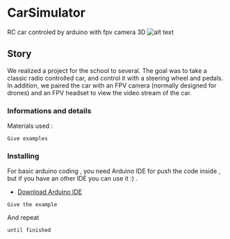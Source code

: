 # CarSimulator
RC car controled by arduino with fpv camera 3D 
![alt text](https://imgur.com/fpKpMUs)

## Story
We realized a project for the school to several.
The goal was to take a classic radio controlled car, and control it with a steering wheel and pedals. In addition, we paired the car with an FPV camera (normally designed for drones) and an FPV headset to view the video stream of the car.

### Informations and details
Materials used : 



```
Give examples
```

### Installing
For basic arduino coding , you need Arduino IDE for push the code inside , but if you have an other IDE you can use it :) .
* [Download Arduino IDE ](https://www.arduino.cc/en/main/software) 
```
Give the example
```

And repeat

```
until finished
```
